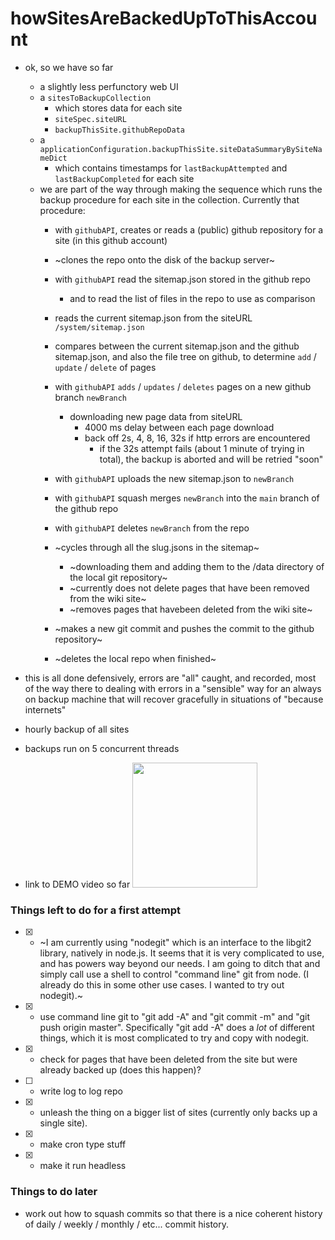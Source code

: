 # howSitesAreBackedUpToThisAccount

* ok, so we have so far
  * a slightly less perfunctory web UI
  * a `sitesToBackupCollection` 
    * which stores data for each site
    * `siteSpec.siteURL`
    * `backupThisSite.githubRepoData`
  * a `applicationConfiguration.backupThisSite.siteDataSummaryBySiteNameDict`
    * which contains timestamps for `lastBackupAttempted` and `lastBackupCompleted` for each site
  * we are part of the way through making the sequence which runs the backup procedure for each site in the collection. Currently that procedure:
    * with `githubAPI`, creates or reads a (public) github repository for a site (in this github account)
    * ~clones the repo onto the disk of the backup server~
    * with `githubAPI` read the sitemap.json stored in the github repo
        * and to read the list of files in the repo to use as comparison
    * reads the current sitemap.json from the siteURL `/system/sitemap.json`
    * compares between the current sitemap.json and the github sitemap.json, and also the file tree on github, to determine `add` / `update` / `delete` of pages
    * with `githubAPI` `adds` / `updates` / `deletes` pages on a new github branch `newBranch`
      * downloading new page data from siteURL
        * 4000 ms delay between each page download
        * back off 2s, 4, 8, 16, 32s if http errors are encountered
          * if the 32s attempt fails (about 1 minute of trying in total), the backup is aborted and will be retried "soon"
    * with `githubAPI` uploads the new sitemap.json to `newBranch`
    * with `githubAPI` squash merges `newBranch` into the `main` branch of the github repo
    * with `githubAPI` deletes `newBranch` from the repo
    
    * ~cycles through all the slug.jsons in the sitemap~
      * ~downloading them and adding them to the /data directory of the local git repository~
      * ~currently does not delete pages that have been removed from the wiki site~
      * ~removes pages that havebeen deleted from the wiki site~
    * ~makes a new git commit and pushes the commit to the github repository~
    * ~deletes the local repo when finished~

* this is all done defensively, errors are "all" caught, and recorded, most of the way there to dealing with errors in a "sensible" way for an always on backup machine that will recover gracefully in situations of "because internets"

* hourly backup of all sites
* backups run on 5 concurrent threads

* link to DEMO video so far <a href="https://youtu.be/lQPiEFRNrFs"><img src="https://img.youtube.com/vi/lQPiEFRNrFs/maxresdefault.jpg" width="200"/></a>

### Things left to do for a first attempt
* [x] - ~I am currently using "nodegit" which is an interface to the libgit2 library, natively in node.js. It seems that it is very complicated to use, and has powers way beyond our needs. I am going to ditch that and simply call use a shell to control "command line" git from node. (I already do this in some other use cases. I wanted to try out nodegit).~
* [x] - use command line git to "git add -A" and "git commit -m" and "git push origin master".  Specifically "git add -A" does a _lot_ of different things, which it is most complicated to try and copy with nodegit.
* [x] - check for pages that have been deleted from the site but were already backed up (does this happen)?
* [ ] - write log to log repo
* [x] - unleash the thing on a bigger list of sites (currently only backs up a single site).
* [x] - make cron type stuff
* [x] - make it run headless


### Things to do later
* work out how to squash commits so that there is a nice coherent history of daily / weekly / monthly / etc... commit history.
